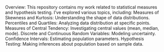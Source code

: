 Overview:
This repository contains my work related to statistical measures and hypothesis testing. I’ve explored various topics, including:
Measures of Skewness and Kurtosis: Understanding the shape of data distributions.
Percentiles and Quartiles: Analyzing data distribution at specific points.
Measures of Central Tendency: Investigating central values (mean, median, mode).
Discrete and Continuous Random Variables: Modeling uncertainty.
Confidence Intervals: Estimating population parameters.
Hypothesis Testing: Making inferences about population based on sample data.
